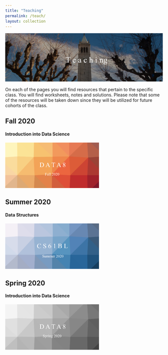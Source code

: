 ```yaml
---
title: "Teaching"
permalink: /teach/
layout: collection
---
```


![alttext](/berk.jpg)


On each of the pages you will find resources that pertain to the specific class.
You will find worksheets, notes and solutions. Please note that some of the resources will be taken down since they will be utilized for future cohorts of the class.

## Fall 2020
#### Introduction into Data Science
<a href="/categories/d8/"><img src="/DATA8fa.png" width="300"></a>

## Summer 2020
#### Data Structures
<a href="/categories/61bl/"><img src="/CS61BL.png" width="300"></a>

## Spring 2020
#### Introduction into Data Science
<a href="/teach/"><img src="/DATA8Gray.png" width="300"></a>
